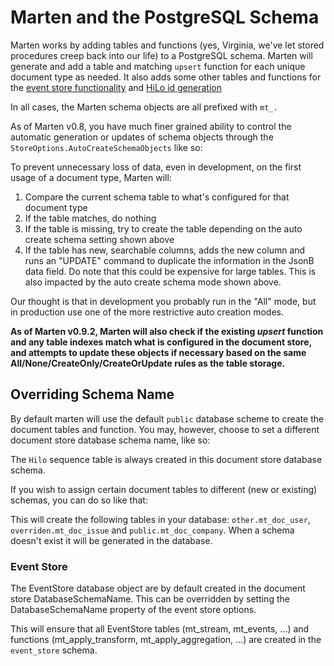 # Marten and the PostgreSQL Schema

Marten works by adding tables and functions (yes, Virginia, we've let stored procedures creep back into our life) to a PostgreSQL schema. Marten will generate and add a table and matching `upsert` function for each unique document type as needed. It also adds some other tables and functions for the [event store functionality](/guide/events/) and [HiLo id generation](/guide/documents/identity/sequential)

In all cases, the Marten schema objects are all prefixed with `mt_.`

As of Marten v0.8, you have much finer grained ability to control the automatic generation or updates of schema objects through the
`StoreOptions.AutoCreateSchemaObjects` like so:

<!-- snippet: sample_AutoCreateSchemaObjects -->
<!-- endSnippet -->

To prevent unnecessary loss of data, even in development, on the first usage of a document type, Marten will:

1. Compare the current schema table to what's configured for that document type
1. If the table matches, do nothing
1. If the table is missing, try to create the table depending on the auto create schema setting shown above
1. If the table has new, searchable columns, adds the new column and runs an "UPDATE" command to duplicate the
   information in the JsonB data field. Do note that this could be expensive for large tables. This is also impacted
   by the auto create schema mode shown above.

Our thought is that in development you probably run in the "All" mode, but in production use one of the more restrictive auto creation modes.

**As of Marten v0.9.2, Marten will also check if the existing _upsert_ function and any table indexes match
what is configured in the document store, and attempts to update these objects if necessary based on the same
All/None/CreateOnly/CreateOrUpdate rules as the table storage.**


## Overriding Schema Name

By default marten will use the default `public` database scheme to create the document tables and function. You may, however, choose to set a different document store database schema name, like so:

<!-- snippet: sample_override_schema_name -->
<!-- endSnippet -->

The `Hilo` sequence table is always created in this document store database schema.

If you wish to assign certain document tables to different (new or existing) schemas, you can do so like that:

<!-- snippet: sample_override_schema_per_table -->
<!-- endSnippet -->

This will create the following tables in your database: `other.mt_doc_user`, `overriden.mt_doc_issue` and `public.mt_doc_company`. When a schema doesn't exist it will be generated in the database.

### Event Store
The EventStore database object are by default created in the document store DatabaseSchemaName. This can be overridden by setting the DatabaseSchemaName property of the event store options.

<!-- snippet: sample_override_schema_name_event_store -->
<!-- endSnippet -->

This will ensure that all EventStore tables (mt_stream, mt_events, ...) and functions (mt_apply_transform, mt_apply_aggregation, ...) are created in the `event_store` schema.

